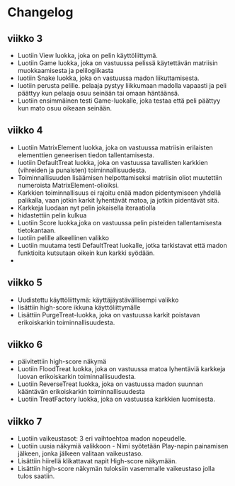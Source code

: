# Changelog


## viikko 3
- Luotiin View luokka, joka on pelin käyttöliittymä.
- Luotiin Game luokka, joka on vastuussa pelissä käytettävän matriisin muokkaamisesta ja pelilogiikasta
- luotiin Snake luokka, joka on vastuussa madon liikuttamisesta.
- luotiin perusta pelille. pelaaja pystyy liikkumaan madolla vapaasti ja peli päättyy kun pelaaja osuu seinään tai omaan häntäänsä.
- Luotiin ensimmäinen testi Game-luokalle, joka testaa että peli päättyy kun mato osuu oikeaan seinään.

## viikko 4
- Luotiin MatrixElement luokka, joka on vastuussa matriisin erilaisten elementtien geneerisen tiedon tallentamisesta.
- luotiin DefaultTreat luokka, joka on vastuussa tavallisten karkkien (vihreiden ja punaisten) toiminnallisuudesta.
- Toiminnallisuuden lisäämisen helpottamiseksi matriisin oliot muutettiin numeroista MatrixElement-olioiksi.
- Karkkien toiminnallisuus ei rajoitu enää madon pidentymiseen yhdellä palikalla, vaan jotkin karkit lyhentävät matoa, ja jotkin pidentävät sitä.
- Karkkeja luodaan nyt pelin jokaisella iteraatiolla
- hidastettiin pelin kulkua
- Luotiin Score luokka,joka on vastuussa pelin pisteiden tallentamisesta tietokantaan.
- luotiin pelille alkeellinen valikko
- Luotiin muutama testi DefaultTreat luokalle, jotka tarkistavat että madon funktioita kutsutaan oikein kun karkki syödään.
- 

## viikko 5
- Uudistettu käyttöliittymä: käyttäjäystävällisempi valikko
- lisättiin high-score ikkuna käyttöliittymälle
- Lisättiin PurgeTreat-luokka, joka on vastuussa karkit poistavan erikoiskarkin toiminnallisuudesta.

## viikko 6
- päivitettiin high-score näkymä
- Luotiin FloodTreat luokka, joka on vastuussa matoa lyhentäviä karkkeja luovan erikoiskarkin toiminnallisuudesta.
- Luotiin ReverseTreat luokka, joka on vastuussa madon suunnan kääntävän erikoiskarkin toiminnallisuudesta
- Luotiin TreatFactory luokka, joka on vastuussa karkkien luomisesta.
## viikko 7
- Luotiin vaikeustasot: 3 eri vaihtoehtoa madon nopeudelle.
- Luotiin uusia näkymiä valikkoon - Nimi syötetään Play-napin painamisen jälkeen, jonka jälkeen valitaan vaikeustaso.
- Lisättiin hiirellä klikattavat napit High-score näkymään.
- Lisättiin high-score näkymän tuloksiin vasemmalle vaikeustaso jolla tulos saatiin.
